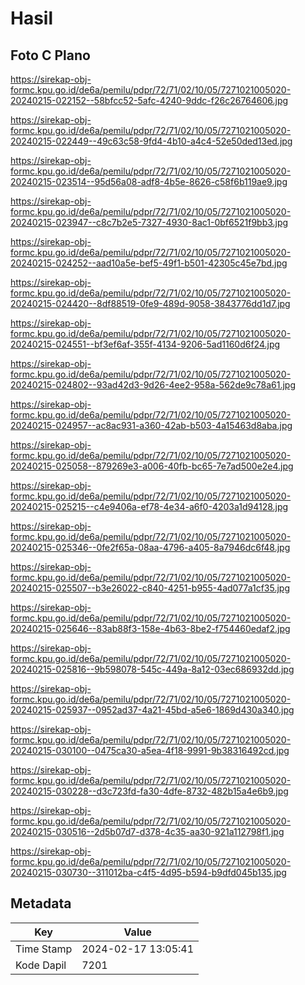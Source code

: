 # Hasil

## Foto C Plano

https://sirekap-obj-formc.kpu.go.id/de6a/pemilu/pdpr/72/71/02/10/05/7271021005020-20240215-022152--58bfcc52-5afc-4240-9ddc-f26c26764606.jpg

https://sirekap-obj-formc.kpu.go.id/de6a/pemilu/pdpr/72/71/02/10/05/7271021005020-20240215-022449--49c63c58-9fd4-4b10-a4c4-52e50ded13ed.jpg

https://sirekap-obj-formc.kpu.go.id/de6a/pemilu/pdpr/72/71/02/10/05/7271021005020-20240215-023514--95d56a08-adf8-4b5e-8626-c58f6b119ae9.jpg

https://sirekap-obj-formc.kpu.go.id/de6a/pemilu/pdpr/72/71/02/10/05/7271021005020-20240215-023947--c8c7b2e5-7327-4930-8ac1-0bf6521f9bb3.jpg

https://sirekap-obj-formc.kpu.go.id/de6a/pemilu/pdpr/72/71/02/10/05/7271021005020-20240215-024252--aad10a5e-bef5-49f1-b501-42305c45e7bd.jpg

https://sirekap-obj-formc.kpu.go.id/de6a/pemilu/pdpr/72/71/02/10/05/7271021005020-20240215-024420--8df88519-0fe9-489d-9058-3843776dd1d7.jpg

https://sirekap-obj-formc.kpu.go.id/de6a/pemilu/pdpr/72/71/02/10/05/7271021005020-20240215-024551--bf3ef6af-355f-4134-9206-5ad1160d6f24.jpg

https://sirekap-obj-formc.kpu.go.id/de6a/pemilu/pdpr/72/71/02/10/05/7271021005020-20240215-024802--93ad42d3-9d26-4ee2-958a-562de9c78a61.jpg

https://sirekap-obj-formc.kpu.go.id/de6a/pemilu/pdpr/72/71/02/10/05/7271021005020-20240215-024957--ac8ac931-a360-42ab-b503-4a15463d8aba.jpg

https://sirekap-obj-formc.kpu.go.id/de6a/pemilu/pdpr/72/71/02/10/05/7271021005020-20240215-025058--879269e3-a006-40fb-bc65-7e7ad500e2e4.jpg

https://sirekap-obj-formc.kpu.go.id/de6a/pemilu/pdpr/72/71/02/10/05/7271021005020-20240215-025215--c4e9406a-ef78-4e34-a6f0-4203a1d94128.jpg

https://sirekap-obj-formc.kpu.go.id/de6a/pemilu/pdpr/72/71/02/10/05/7271021005020-20240215-025346--0fe2f65a-08aa-4796-a405-8a7946dc6f48.jpg

https://sirekap-obj-formc.kpu.go.id/de6a/pemilu/pdpr/72/71/02/10/05/7271021005020-20240215-025507--b3e26022-c840-4251-b955-4ad077a1cf35.jpg

https://sirekap-obj-formc.kpu.go.id/de6a/pemilu/pdpr/72/71/02/10/05/7271021005020-20240215-025646--83ab88f3-158e-4b63-8be2-f754460edaf2.jpg

https://sirekap-obj-formc.kpu.go.id/de6a/pemilu/pdpr/72/71/02/10/05/7271021005020-20240215-025816--9b598078-545c-449a-8a12-03ec686932dd.jpg

https://sirekap-obj-formc.kpu.go.id/de6a/pemilu/pdpr/72/71/02/10/05/7271021005020-20240215-025937--0952ad37-4a21-45bd-a5e6-1869d430a340.jpg

https://sirekap-obj-formc.kpu.go.id/de6a/pemilu/pdpr/72/71/02/10/05/7271021005020-20240215-030100--0475ca30-a5ea-4f18-9991-9b38316492cd.jpg

https://sirekap-obj-formc.kpu.go.id/de6a/pemilu/pdpr/72/71/02/10/05/7271021005020-20240215-030228--d3c723fd-fa30-4dfe-8732-482b15a4e6b9.jpg

https://sirekap-obj-formc.kpu.go.id/de6a/pemilu/pdpr/72/71/02/10/05/7271021005020-20240215-030516--2d5b07d7-d378-4c35-aa30-921a112798f1.jpg

https://sirekap-obj-formc.kpu.go.id/de6a/pemilu/pdpr/72/71/02/10/05/7271021005020-20240215-030730--311012ba-c4f5-4d95-b594-b9dfd045b135.jpg


## Metadata

| Key        | Value               |
| ---------- | ------------------- |
| Time Stamp | 2024-02-17 13:05:41 |
| Kode Dapil | 7201                |



